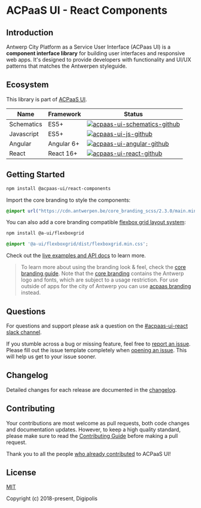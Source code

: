 # ACPaaS UI - React Components

## Introduction

Antwerp City Platform as a Service User Interface (ACPaas UI) is a **component interface library** for building user interfaces and responsive web apps. It's designed to provide developers with functionality and UI/UX patterns that matches the Antwerpen styleguide.

## Ecosystem

This library is part of [ACPaaS UI][acpaas-ui].

| Name              | Framework  | Status  |
| ----------------- | ---------- | ------- |
| Schematics        | ES5+       | [![acpaas-ui-schematics-github]][acpaas-ui-schematics] |
| Javascript        | ES5+       | [![acpaas-ui-js-github]][acpaas-ui-js] |
| Angular           | Angular 6+ | [![acpaas-ui-angular-github]][acpaas-ui-angular] |
| React             | React 16+  | [![acpaas-ui-react-github]][acpaas-ui-react] |

## Getting Started

```sh
npm install @acpaas-ui/react-components
```

Import the core branding to style the components:

```scss
@import url("https://cdn.antwerpen.be/core_branding_scss/2.3.0/main.min.css");
```

You can also add a core branding compatible [flexbox grid layout system](flexboxgrid):

```sh
npm install @a-ui/flexboxgrid
```

```scss
@import '@a-ui/flexboxgrid/dist/flexboxgrid.min.css';
```

Check out the [live examples and API docs](https://digipolisantwerp.github.io/acpaas-ui_react/) to learn more.

> To learn more about using the branding look & feel, check the [core branding guide][branding-core-guide]. Note that the [core branding][branding-core] contains the Antwerp logo and fonts, which are subject to a usage restriction. For use outside of apps for the city of Antwerp you can use [acpaas branding][branding-acpaas] instead.

## Questions

For questions and support please ask a question on the [#acpaas-ui-react slack channel][acpaas-ui-react-slack].

If you stumble across a bug or missing feature, feel free to [report an issue][acpaas-ui-react-issues]. Please fill out the issue template completely when [opening an issue][acpaas-ui-react-issues]. This will help us get to your issue sooner.

## Changelog

Detailed changes for each release are documented in the [changelog](./CHANGELOG.md).

## Contributing

Your contributions are most welcome as pull requests, both code changes and documentation updates. However, to keep a high quality standard, please make sure to read the [Contributing Guide](./CONTRIBUTING.md) before making a pull request.

Thank you to all the people [who already contributed][acpaas-ui-react-contributors] to ACPaaS UI!

## License

[MIT](./LICENSE.md)

Copyright (c) 2018-present, Digipolis

<!-- Generic Links -->
[acpaas-ui]: https://acpaas-ui.digipolis.be
[acpaas-ui-react-slack]: https://dgpls.slack.com/messages/CCKU53FKN
[flexboxgrid]: https://github.com/a-ui/core_flexboxgrid_scss

<!-- Github links -->

<!-- Github URL -->
[acpaas-ui-schematics]: https://github.com/digipolisantwerp/acpaas-ui_schematics
[acpaas-ui-js]: https://github.com/digipolisantwerp/acpaas-ui_js
[acpaas-ui-angular]: https://github.com/digipolisantwerp/acpaas-ui_angular
[acpaas-ui-react]: https://github.com/digipolisantwerp/acpaas-ui_react
[acpaas-ui-react-issues]: https://github.com/digipolisantwerp/acpaas-ui_react/issues
[acpaas-ui-react-contributors]: https://github.com/digipolisantwerp/acpaas-ui_react/graphs/contributors
[branding-core]: https://github.com/a-ui/core_branding_scss
[branding-core-guide]: https://a-ui.github.io/core_branding_scss/
[branding-acpaas]: https://github.com/a-ui/acpaas_branding_scss

<!-- Github Version Badge -->
[acpaas-ui-schematics-github]: https://img.shields.io/github/package-json/v/digipolisantwerp/acpaas-ui_schematics.svg
[acpaas-ui-angular-github]: https://img.shields.io/github/package-json/v/digipolisantwerp/acpaas-ui_angular.svg
[acpaas-ui-react-github]: https://img.shields.io/github/package-json/v/digipolisantwerp/acpaas-ui_react.svg
[acpaas-ui-js-github]: https://img.shields.io/github/package-json/v/digipolisantwerp/acpaas-ui_js.svg
